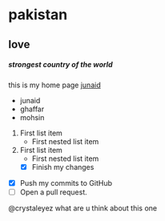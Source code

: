 # pakistan
## love
##### strongest country of the world
this is my home page [junaid](https://www.facebook.com/mr.junaidkhan007)
- junaid
- ghaffar
- mohsin
1. First list item
   - First nested list item
1. First list item
   - First nested list item
   - [x] Finish my changes
- [x] Push my commits to GitHub
- [ ] Open a pull request.

@crystaleyez what are u think about this one
